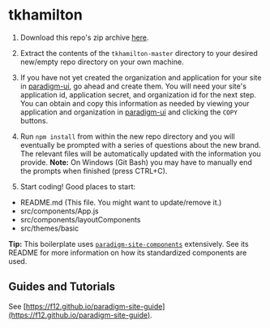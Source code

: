 # tkhamilton

1. Download this repo's zip archive [here](https://github.com/f12/tkhamilton/archive/master.zip).

2. Extract the contents of the `tkhamilton-master` directory to your desired new/empty repo directory on your own machine.

3. If you have not yet created the organization and application for your site in [paradigm-ui](http://paradigm-ui.f12.global), go ahead and create them.  You will need your site's application id, application secret, and organization id for the next step.  You can obtain and copy this information as needed by viewing your application and organization in [paradigm-ui](http://paradigm-ui.f12.global) and clicking the `COPY` buttons.

4. Run `npm install` from within the new repo directory and you will eventually be prompted with a series of questions about the new brand.  The relevant files will be automatically updated with the information you provide.  **Note:** On Windows (Git Bash) you may have to manually end the prompts when finished (press CTRL+C).

5. Start coding!  Good places to start:
  - README.md (This file. You might want to update/remove it.)
  - src/components/App.js
  - src/components/layoutComponents
  - src/themes/basic

  **Tip:** This boilerplate uses [`paradigm-site-components`](https://github.com/f12/paradigm-site-components) extensively.  See its README for more information on how its standardized components are used.

## Guides and Tutorials

See [https://f12.github.io/paradigm-site-guide](https://f12.github.io/paradigm-site-guide).
